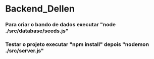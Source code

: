 # Backend_Dellen

### Para criar o bando de dados executar "node ./src/database/seeds.js"
### Testar o projeto executar "npm install" depois "nodemon ./src/server.js" 

